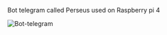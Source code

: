 Bot telegram called Perseus used on Raspberry pi 4

![Bot-telegram](https://user-images.githubusercontent.com/53294518/83414005-0b5ef200-a41d-11ea-9adc-714705fd7a7d.jpg)
